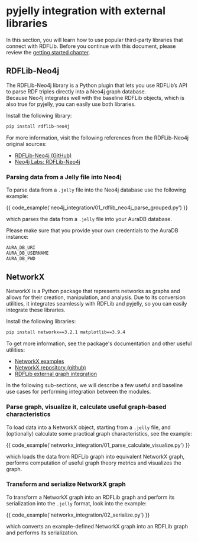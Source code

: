 # pyjelly integration with external libraries

In this section, you will learn how to use popular third-party libraries that connect with RDFLib.
Before you continue with this document, please review the [getting started chapter](getting-started.md).

## RDFLib-Neo4j

The RDFLib-Neo4j library is a Python plugin that lets you use RDFLib’s API to parse RDF triples directly into a Neo4j graph database.  
Because Neo4j integrates well with the baseline RDFLib objects, which is also true for pyjelly, you can easily use both libraries.  

Install the following library:  

```bash
pip install rdflib-neo4j
```

For more information, visit the following references from the RDFLib-Neo4j original sources:

- [RDFLib-Neo4j (GitHub)](https://github.com/neo4j-labs/rdflib-neo4j)
- [Neo4j Labs: RDFLib-Neo4j](https://neo4j.com/labs/rdflib-neo4j/)

### Parsing data from a Jelly file into Neo4j

To parse data from a `.jelly` file into the Neo4j database use the following example:

{{ code_example('neo4j_integration/01_rdflib_neo4j_parse_grouped.py') }}

which parses the data from a `.jelly` file into your AuraDB database.  

Please make sure that you provide your own credentials to the AuraDB instance:

```python
AURA_DB_URI
AURA_DB_USERNAME
AURA_DB_PWD
```

## NetworkX

NetworkX is a Python package that represents networks as graphs and allows for their creation, manipulation, and analysis.
Due to its conversion utilities, it integrates seamlessly with RDFLib and pyjelly, so you can easily integrate these libraries.

Install the following libraries:

```bash
pip install networkx==3.2.1 matplotlib==3.9.4
```

To get more information, see the package's documentation and other useful utilities:

- [NetworkX examples](https://networkx.org/documentation/stable/auto_examples/index.html)
- [NetworkX repository (github)](https://github.com/networkx/networkx)
- [RDFLib external graph integration](https://rdflib.readthedocs.io/en/7.1.0/_modules/rdflib/extras/external_graph_libs.html)

In the following sub-sections, we will describe a few useful and baseline use cases for performing integration between the modules.

### Parse graph, visualize it, calculate useful graph-based characteristics

To load data into a NetworkX object, starting from a `.jelly` file, and (optionally) calculate some practical graph characteristics, see the example:

{{ code_example('networkx_integration/01_parse_calculate_visualize.py') }}

which loads the data from RDFLib graph into equivalent NetworkX graph, performs computation of useful graph theory metrics and visualizes the graph.

### Transform and serialize NetworkX graph

To transform a NetworkX graph into an RDFLib graph and perform its serialization into the `.jelly` format, look into the example:

{{ code_example('networkx_integration/02_serialize.py') }}

which converts an example-defined NetworkX graph into an RDFLib graph and performs its serialization.